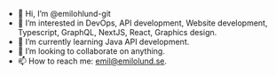 - 👋 Hi, I’m @emilohlund-git
- 👀 I’m interested in DevOps, API development, Website development, Typescript, GraphQL, NextJS, React, Graphics design.
- 🌱 I’m currently learning Java API development.
- 💞️ I’m looking to collaborate on anything.
- 📫 How to reach me: emil@emilolund.se.
